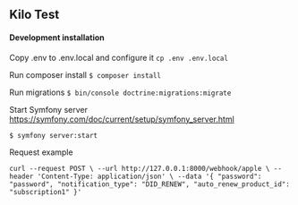 ## Kilo Test

#### Development installation

Copy .env to .env.local and configure it
``
cp .env .env.local
``

Run composer install
``
$ composer install
``

Run migrations
``
$ bin/console doctrine:migrations:migrate
``

Start Symfony server https://symfony.com/doc/current/setup/symfony_server.html

``
$ symfony server:start
``

Request example

``
curl --request POST \
--url http://127.0.0.1:8000/webhook/apple \
--header 'Content-Type: application/json' \
--data '{
"password": "password",
"notification_type": "DID_RENEW",
"auto_renew_product_id": "subscription1"
}'
``
